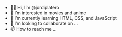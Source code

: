 - 👋🏻 Hi, I’m @jordiplatero
- 👀 I’m interested in movies and anime
- 🌱 I’m currently learning HTML, CSS, and JavaScript
- 💞️ I’m looking to collaborate on ...
- 📫 How to reach me ...

<!---
Bond-Forger/Bond-Forger is a ✨ special ✨ repository because its `README.md` (this file) appears on your GitHub profile.
You can click the Preview link to take a look at your changes.
--->
